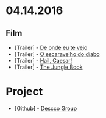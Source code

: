 # 04.14.2016

## Film

- \[Trailer\] - [De onde eu te vejo](https://youtu.be/2claqa74qOk)
- \[Trailer\] - [O escaravelho do diabo](https://youtu.be/7Me8iaVrOxU)
- \[Trailer\] - [Hail, Caesar!](https://youtu.be/nGJq4U0ayTc)
- \[Trailer\] - [The Jungle Book](https://youtu.be/25I40SVoSmU)


# Project

- \[Github\] - [Descco Group](https://github.com/headquarters-solutions/descco.github.io)
